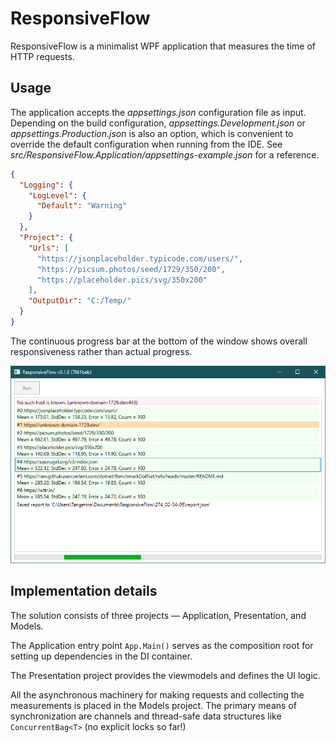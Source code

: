 # ResponsiveFlow

ResponsiveFlow is a minimalist WPF application that measures the time of HTTP requests.

## Usage

The application accepts the _appsettings.json_ configuration file as input.
Depending on the build configuration, _appsettings.Development.json_ or _appsettings.Production.json_ is also an option, which is convenient to override the default configuration when running from the IDE.
See _src/ResponsiveFlow.Application/appsettings-example.json_ for a reference.
```json
{
  "Logging": {
    "LogLevel": {
      "Default": "Warning"
    }
  },
  "Project": {
    "Urls": [
      "https://jsonplaceholder.typicode.com/users/",
      "https://picsum.photos/seed/1729/350/200",
      "https://placeholder.pics/svg/350x200"
    ],
    "OutputDir": "C:/Temp/"
  }
}
```

The continuous progress bar at the bottom of the window shows overall responsiveness rather than actual progress.

![](./assets/screenshot.png)

## Implementation details

The solution consists of three projects — Application, Presentation, and Models.

The Application entry point `App.Main()` serves as the composition root for setting up dependencies in the DI container.

The Presentation project provides the viewmodels and defines the UI logic.

All the asynchronous machinery for making requests and collecting the measurements is placed in the Models project.
The primary means of synchronization are channels and thread-safe data structures like `ConcurrentBag<T>` (no explicit locks so far!)
